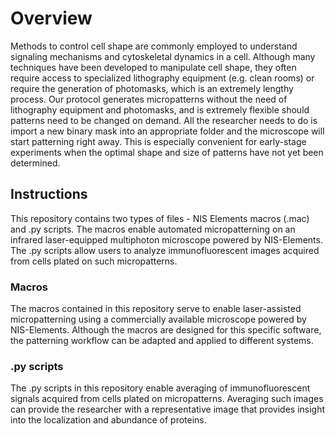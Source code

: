# Overview

Methods to control cell shape are commonly employed to understand signaling mechanisms and cytoskeletal dynamics in a cell. Although many techniques have been developed to manipulate cell shape, they often require access to specialized lithography equipment (e.g. clean rooms) or require the generation of photomasks, which is an extremely lengthy process. Our protocol generates micropatterns without the need of lithography equipment and photomasks, and is extremely flexible should patterns need to be changed on demand. All the researcher needs to do is import a new binary mask into an appropriate folder and the microscope will start patterning right away. This is especially convenient for early-stage experiments when the optimal shape and size of patterns have not yet been determined.

## Instructions

This repository contains two types of files - NIS Elements macros (.mac) and .py scripts. The macros enable automated micropatterning on an infrared laser-equipped multiphoton microscope powered by NIS-Elements. The .py scripts allow users to analyze immunofluorescent images acquired from cells plated on such micropatterns.

### Macros

The macros contained in this repository serve to enable laser-assisted micropatterning using a commercially available microscope powered by NIS-Elements. Although the macros are designed for this specific software, the patterning workflow can be adapted and applied to different systems. 

### .py scripts

The .py scripts in this repository enable averaging of immunofluorescent signals acquired from cells plated on micropatterns. Averaging such images can provide the researcher with a representative image that provides insight into the localization and abundance of proteins. 
